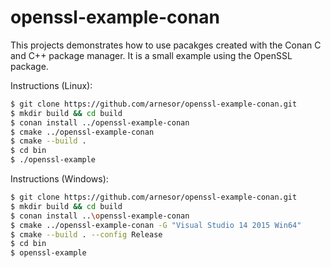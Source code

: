# openssl-example-conan
This projects demonstrates how to use pacakges created with the Conan C and
C++ package manager. It is a small example using the OpenSSL package.

Instructions (Linux):

```bash
$ git clone https://github.com/arnesor/openssl-example-conan.git
$ mkdir build && cd build
$ conan install ../openssl-example-conan
$ cmake ../openssl-example-conan
$ cmake --build .
$ cd bin
$ ./openssl-example
```

Instructions (Windows):

```bash
$ git clone https://github.com/arnesor/openssl-example-conan.git
$ mkdir build && cd build
$ conan install ..\openssl-example-conan
$ cmake ../openssl-example-conan -G "Visual Studio 14 2015 Win64"
$ cmake --build . --config Release
$ cd bin
$ openssl-example
```

